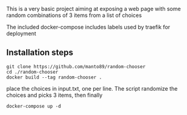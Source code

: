 This is a very basic project aiming at exposing a web page with some random combinations of 3 items from a list of choices

The included docker-compose includes labels used by traefik for deployment
## Installation steps
```
git clone https://github.com/manto89/random-chooser
cd ./random-chooser
docker build --tag random-chooser . 
```
place the choices in input.txt, one per line. The script randomize the choices and picks 3 items, then finally
```
docker-compose up -d
```
